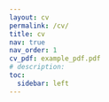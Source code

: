 ```yaml
---
layout: cv
permalink: /cv/
title: cv
nav: true
nav_order: 1
cv_pdf: example_pdf.pdf
# description:
toc:
  sidebar: left
---
```


